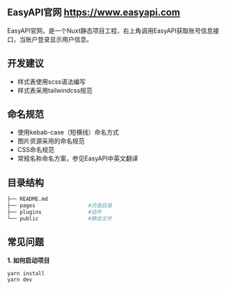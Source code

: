 EasyAPI官网 https://www.easyapi.com
--------

EasyAPI官网，是一个Nuxt静态项目工程，右上角调用EasyAPI获取账号信息接口，当账户登录显示用户信息。

## 开发建议

- 样式表使用scss语法编写
- 样式表采用tailwindcss规范

## 命名规范

- 使用kebab-case（短横线）命名方式
- 图片资源采用的命名规范
- CSS命名规范
- 常规名称命名方案，参见EasyAPI中英文翻译

## 目录结构

``` bash
├── README.md
├── pages                 #页面目录
├── plugins               #组件
└── public                #静态文件

```

## 常见问题

**1. 如何启动项目**

    yarn install
    yarn dev
